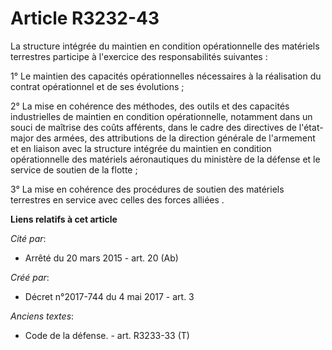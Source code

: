 # Article R3232-43

La structure intégrée du maintien en condition opérationnelle des matériels terrestres participe à l'exercice des
responsabilités suivantes : 

1° Le maintien des capacités opérationnelles nécessaires à la réalisation du contrat opérationnel et de ses évolutions ; 

2° La mise en cohérence des méthodes, des outils et des capacités industrielles de maintien en condition opérationnelle,
notamment dans un souci de maîtrise des coûts afférents, dans le cadre des directives de l'état-major des armées, des
attributions de la direction générale de l'armement et en liaison avec la structure intégrée du maintien en condition
opérationnelle des matériels aéronautiques du ministère de la défense et le service de soutien de la flotte ; 

3° La mise en cohérence des procédures de soutien des matériels terrestres en service avec celles des forces alliées .

**Liens relatifs à cet article**

_Cité par_:

  - Arrêté du 20 mars 2015 - art. 20 (Ab)

_Créé par_:

  - Décret n°2017-744 du 4 mai 2017 - art. 3

_Anciens textes_:

  - Code de la défense. - art. R3233-33 (T)
